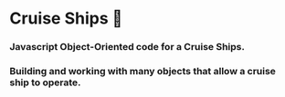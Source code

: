 # Cruise Ships :ship:
### Javascript Object-Oriented code for a Cruise Ships.
### Building and working with many objects that allow a cruise ship to operate.